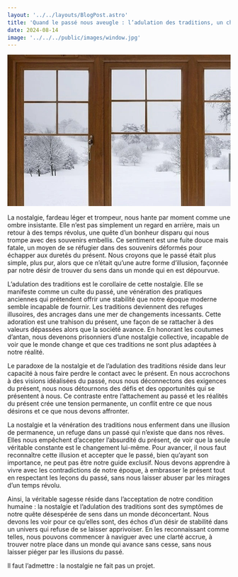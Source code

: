```yaml
---
layout: '../../layouts/BlogPost.astro'
title: 'Quand le passé nous aveugle : l’adulation des traditions, un chemin funeste'
date: 2024-08-14
image: '../../../public/images/window.jpg'
---
```

![](../../../public/images/window.jpg)

La nostalgie, fardeau léger et trompeur, nous hante par  moment comme une ombre insistante. Elle n’est pas simplement un regard  en arrière, mais un retour à des temps révolus, une quête d’un bonheur  disparu qui nous trompe avec des souvenirs embellis. Ce sentiment est  une fuite douce mais fatale, un moyen de se réfugier dans des souvenirs  déformés pour échapper aux duretés du présent. Nous croyons que le passé  était plus simple, plus pur, alors que ce n’était qu’une autre forme  d’illusion, façonnée par notre désir de trouver du sens dans un monde  qui en est dépourvue.

L’adulation des traditions est le corollaire de cette  nostalgie. Elle se manifeste comme un culte du passé, une vénération des  pratiques anciennes qui prétendent offrir une stabilité que notre  époque moderne semble incapable de fournir. Les traditions deviennent  des refuges illusoires, des ancrages dans une mer de changements  incessants. Cette adoration est une trahison du présent, une façon de se  rattacher à des valeurs dépassées alors que la société avance. En  honorant les coutumes d’antan, nous devenons prisonniers d’une nostalgie  collective, incapable de voir que le monde change et que ces traditions  ne sont plus adaptées à notre réalité.

Le paradoxe de la nostalgie et de l’adulation des  traditions réside dans leur capacité à nous faire perdre le contact avec  le présent. En nous accrochons à des visions idéalisées du passé, nous  nous déconnectons des exigences du présent, nous nous détournons des  défis et des opportunités qui se présentent à nous. Ce contraste entre  l’attachement au passé et les réalités du présent crée une tension  permanente, un conflit entre ce que nous désirons et ce que nous devons  affronter.

La nostalgie et la vénération des traditions nous  enferment dans une illusion de permanence, un refuge dans un passé qui  n’existe que dans nos rêves. Elles nous empêchent d’accepter l’absurdité  du présent, de voir que la seule véritable constante est le changement  lui-même. Pour avancer, il nous faut reconnaître cette illusion et  accepter que le passé, bien qu’ayant son importance, ne peut pas être  notre guide exclusif. Nous devons apprendre à vivre avec les  contradictions de notre époque, à embrasser le présent tout en  respectant les leçons du passé, sans nous laisser abuser par les mirages  d’un temps révolu.

Ainsi, la véritable sagesse réside dans l’acceptation de  notre condition humaine : la nostalgie et l’adulation des traditions  sont des symptômes de notre quête désespérée de sens dans un monde  déconcertant. Nous devons les voir pour ce qu’elles sont, des échos d’un  désir de stabilité dans un univers qui refuse de se laisser  apprivoiser. En les reconnaissant comme telles, nous pouvons commencer à  naviguer avec une clarté accrue, à trouver notre place dans un monde  qui avance sans cesse, sans nous laisser piéger par les illusions du  passé.

Il faut l’admettre : la nostalgie ne fait pas un projet.

